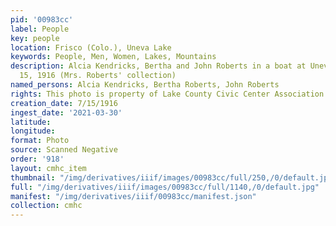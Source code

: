 ```yaml
---
pid: '00983cc'
label: People
key: people
location: Frisco (Colo.), Uneva Lake
keywords: People, Men, Women, Lakes, Mountains
description: Alcia Kendricks, Bertha and John Roberts in a boat at Uneva Lake, July
  15, 1916 (Mrs. Roberts' collection)
named_persons: Alcia Kendricks, Bertha Roberts, John Roberts
rights: This photo is property of Lake County Civic Center Association.
creation_date: 7/15/1916
ingest_date: '2021-03-30'
latitude: 
longitude: 
format: Photo
source: Scanned Negative
order: '918'
layout: cmhc_item
thumbnail: "/img/derivatives/iiif/images/00983cc/full/250,/0/default.jpg"
full: "/img/derivatives/iiif/images/00983cc/full/1140,/0/default.jpg"
manifest: "/img/derivatives/iiif/00983cc/manifest.json"
collection: cmhc
---
```

